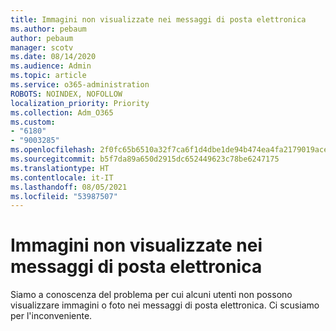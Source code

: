 ```yaml
---
title: Immagini non visualizzate nei messaggi di posta elettronica
ms.author: pebaum
author: pebaum
manager: scotv
ms.date: 08/14/2020
ms.audience: Admin
ms.topic: article
ms.service: o365-administration
ROBOTS: NOINDEX, NOFOLLOW
localization_priority: Priority
ms.collection: Adm_O365
ms.custom:
- "6180"
- "9003285"
ms.openlocfilehash: 2f0fc65b6510a32f7ca6f1d4dbe1de94b474ea4fa2179019ace8ec9f4e080b42
ms.sourcegitcommit: b5f7da89a650d2915dc652449623c78be6247175
ms.translationtype: HT
ms.contentlocale: it-IT
ms.lasthandoff: 08/05/2021
ms.locfileid: "53987507"
---
```

# <a name="images-not-showing-in-emails"></a>Immagini non visualizzate nei messaggi di posta elettronica

Siamo a conoscenza del problema per cui alcuni utenti non possono visualizzare immagini o foto nei messaggi di posta elettronica. Ci scusiamo per l'inconveniente.